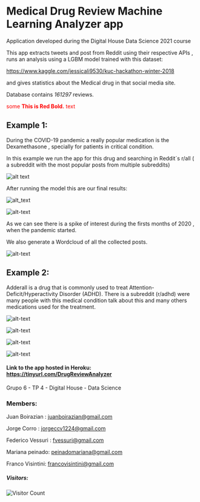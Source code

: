 
# Medical Drug Review Machine Learning Analyzer app

Application developed during the Digital House Data Science 2021 course 

This app extracts tweets and post from Reddit using their respective APIs , runs an analysis using a LGBM model trained with this dataset:

https://www.kaggle.com/jessicali9530/kuc-hackathon-winter-2018

and gives statistics about the Medical drug in that social media site.

Database contains *161297* reviews.

<span style="color:red">some **This is Red Bold.** text</span>

## Example 1:

During the COVID-19 pandemic a really popular medication is the Dexamethasone , specially for patients in critical condition.

In this example we run the app for this drug and searching in Reddit´s r/all ( a subreddit with the most popular posts from multiple subreddits)

![alt text](https://github.com/jboirazian/Drug-Review-Machine-Learning-app/blob/main/images/11-9-2021%2014.9.16%201.jpg)

After running the model this are our final results:

![alt_text](https://github.com/jboirazian/Drug-Review-Machine-Learning-app/blob/main/images/newplot%20(34).png)

![alt-text](https://github.com/jboirazian/Drug-Review-Machine-Learning-app/blob/main/images/newplot%20(33).png)

As we can see there is a spike of interest during the firsts months of 2020 , when the pandemic started.

We also generate a Wordcloud of all the collected posts.

![alt-text](https://github.com/jboirazian/Medical-Drug-Review-Machine-Learning-app/blob/main/images/2678d923e9c4519bb72e56b315be37ae97ae463c609b6bc58ff16709%20(1).jpeg)

## Example 2:

Adderall is a drug that is commonly used to treat Attention-Deficit/Hyperactivity Disorder (ADHD). There is a subreddit (r/adhd) were many people with this medical condition talk about this and many others medications used for the treatment.

![alt-text](https://github.com/jboirazian/Medical-Drug-Review-Machine-Learning-app/blob/main/images/11-9-2021%2016.9.27%201.jpg)

![alt-text](https://github.com/jboirazian/Medical-Drug-Review-Machine-Learning-app/blob/main/images/newplot%20(35).png)

![alt-text](https://github.com/jboirazian/Medical-Drug-Review-Machine-Learning-app/blob/main/images/newplot%20(36).png)

![alt-text](https://github.com/jboirazian/Medical-Drug-Review-Machine-Learning-app/blob/main/images/75eda44ec38f1ab9f41a1124e21135c1df9ae9da0faf3c46224e9d8e.jpeg)


#### Link to the app hosted in Heroku:  https://tinyurl.com/DrugReviewAnalyzer

Grupo 6 - TP 4 - Digital House - Data Science

### Members: 

Juan Boirazian : juanboirazian@gmail.com

Jorge Corro : jorgeccv1224@gmail.com

Federico Vessuri : fvessuri@gmail.com

Mariana peinado: peinadomariana@gmail.com

Franco Visintini: francovisintini@gmail.com

##### Visitors: 
![Visitor Count](https://profile-counter.glitch.me/{jboirazian}/count.svg)
